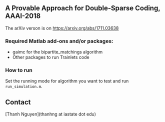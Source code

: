 ## A Provable Approach for Double-Sparse Coding, AAAI-2018

The arXiv verson is on https://arxiv.org/abs/1711.03638

### Required Matlab add-ons and/or packages:
+ gaimc for the bipartite_matchings algorithm
+ Other packages to run Trainlets code

### How to run
Set the running mode for algorithm you want to test and run `run_simulation.m`.


## Contact
[Thanh Nguyen](thanhng at iastate dot edu)